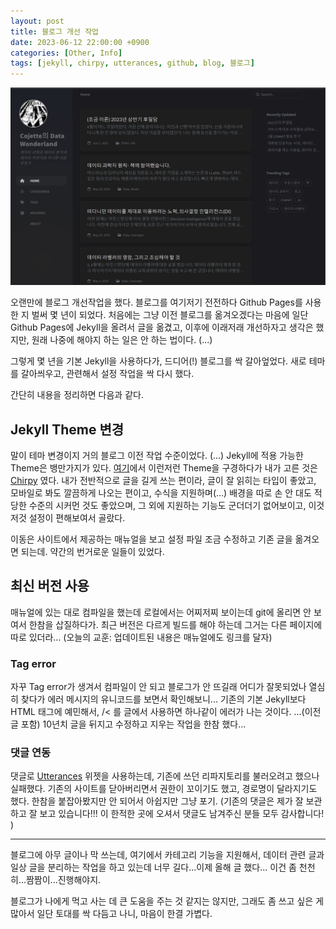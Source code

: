 ```yaml
---
layout: post
title: 블로그 개선 작업
date: 2023-06-12 22:00:00 +0900
categories: [Other, Info]
tags: [jekyll, chirpy, utterances, github, blog, 블로그]
---
```


![](https://github.com/cojette/cojette.github.io/blob/master/assets/img/cap0612.JPG)

오랜만에 블로그 개선작업을 했다. 
블로그를 여기저기 전전하다 Github Pages를 사용한 지 벌써 몇 년이 되었다. 처음에는 그냥 이전 블로그를 옮겨오겠다는 마음에 일단 Github Pages에 Jekyll을 올려서 글을 옮겼고, 이후에 이래저래 개선하자고 생각은 했지만, 원래 나중에 해야지 하는 일은 안 하는 법이다. (...)

그렇게 몇 년을 기본 Jekyll을 사용하다가, 드디어(!) 블로그를 싹 갈아엎었다. 새로 테마를 갈아씌우고, 관련해서 설정 작업을 싹 다시 했다.

간단히 내용을 정리하면 다음과 같다.

## Jekyll Theme 변경
말이 테마 변경이지 거의 블로그 이전 작업 수준이었다. (...) 
Jekyll에 적용 가능한 Theme은 뱅만가지가 있다. [여기](http://jekyllthemes.org/)에서 이런저런 Theme을 구경하다가 내가 고른 것은 [Chirpy](https://github.com/cotes2020/jekyll-theme-chirpy/) 였다.
내가 전반적으로 글을 길게 쓰는 편이라, 글이 잘 읽히는 타입이 좋았고, 모바일로 봐도 깔끔하게 나오는 편이고, 수식을 지원하며(...) 배경을 따로 손 안 대도 적당한 수준의 시커먼 것도 좋았으며, 그 외에 지원하는 기능도 군더더기 없어보이고, 이것저것 설정이 편해보여서 골랐다. 

이동은 사이트에서 제공하는 매뉴얼을 보고 설정 파일 조금 수정하고 기존 글을 옮겨오면 되는데.
약간의 번거로운 일들이 있었다.

## 최신 버전 사용
매뉴얼에 있는 대로 컴파일을 했는데 로컬에서는 어찌저찌 보이는데 git에 올리면 안 보여서 한참을 삽질하다가.
최근 버전은 다르게 빌드를 해야 하는데 그거는 다른 페이지에 따로 있더라...
(오늘의 교훈: 업데이트된 내용은 매뉴얼에도 링크를 달자)

### Tag error
자꾸 Tag error가 생겨서 컴파일이 안 되고 블로그가 안 뜨길래 어디가 잘못되었나 열심히 찾다가 에러 메시지의 유니코드를 보면서 확인해보니...
기존의 기본 Jekyll보다 HTML 태그에 예민해서, /< 를 글에서 사용하면 하나같이 에러가 나는 것이다.
...(이전 글 포함) 10년치 글을 뒤지고 수정하고 지우는 작업을 한참 했다...

### 댓글 연동
댓글로 [Utterances](https://utteranc.es/) 위젯을 사용하는데, 기존에 쓰던 리파지토리를 불러오려고 했으나 실패했다. 기존의 사이트를 닫아버리면서 권한이 꼬이기도 했고, 경로명이 달라지기도 했다. 
한참을 붙잡아봤지만 안 되어서 아쉽지만 그냥 포기. 
(기존의 댓글은 제가 잘 보관하고 잘 보고 있습니다!!! 이 한적한 곳에 오셔서 댓글도 남겨주신 분들 모두 감사합니다! )

------ 
블로그에 아무 글이나 막 쓰는데, 여기에서 카테고리 기능을 지원해서, 데이터 관련 글과 일상 글을 분리하는 작업을 하고 있는데 너무 길다...이제 올해 글 했다...
이건 좀 천천히...짬짬이...진행해야지. 

블로그가 나에게 먹고 사는 데 큰 도움을 주는 것 같지는 않지만, 그래도 좀 쓰고 싶은 게 많아서 일단 토대를 싹 다듬고 나니, 마음이 한결 가볍다.



